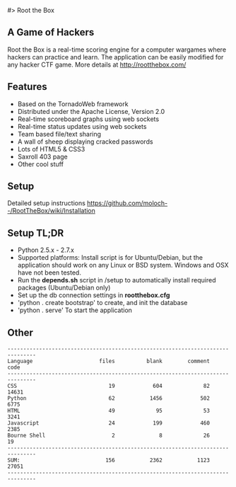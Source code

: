 #> Root the Box

A Game of Hackers
-------------------
Root the Box is a real-time scoring engine for a computer wargames where hackers can practice and learn. 
The application can be easily modified for any hacker CTF game.  More details at http://rootthebox.com/

Features
-------------------
* Based on the TornadoWeb framework
* Distributed under the Apache License, Version 2.0
* Real-time scoreboard graphs using web sockets
* Real-time status updates using web sockets
* Team based file/text sharing
* A wall of sheep displaying cracked passwords
* Lots of HTML5 & CSS3
* Saxroll 403 page
* Other cool stuff

Setup
-------------------
Detailed setup instructions https://github.com/moloch--/RootTheBox/wiki/Installation

Setup TL;DR
-------------------
* Python 2.5.x - 2.7.x
* Supported platforms: Install script is for Ubuntu/Debian, but the application should work on any Linux or BSD system.  Windows and OSX have not been tested.
* Run the __depends.sh__ script in /setup to automatically install required packages (Ubuntu/Debian only)
* Set up the db connection settings in __rootthebox.cfg__
* 'python . create bootstrap' to create, and init the database
* 'python . serve' To start the application


Other
----------------

```
-------------------------------------------------------------------------------
Language                     files          blank        comment           code
-------------------------------------------------------------------------------
CSS                             19            604             82          14631
Python                          62           1456            502           6775
HTML                            49             95             53           3241
Javascript                      24            199            460           2385
Bourne Shell                     2              8             26             19
-------------------------------------------------------------------------------
SUM:                           156           2362           1123          27051
-------------------------------------------------------------------------------
```
